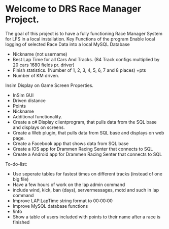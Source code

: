  # Welcome to DRS Race Manager Project.
 The goal of this project is to have a fully functioning Race Manager System for LFS in a local installation.
 Key Functions of the program
 Enable local logging of selected Race Data into a local MySQL Database
 - Nickname (not username)
 - Best Lap Time for all Cars And Tracks. (84 Track configs multiplied by 20 cars 1680 fields pr. driver)
 - Finish statistics. (Number of 1, 2, 3, 4, 5, 6, 7 and 8 places) +pts
 - Number of KM driven.

Insim Display on Game Screen Properties.
 - InSim GUI
 - Driven distance
 - Points
 - Nickname
 - Additional functionality.
 - Create a c# Display clientprogram, that pulls data from the SQL base and displays on screens.
 - Create a Web plugin, that pulls data from SQL base and displays on web page.
 - Create a Facebook app that shows data from SQL base
 - Create a IOS app for Drammen Racing Senter that connects to SQL
 - Create a Android app for Drammen Racing Senter that connects to SQL

To-do-list:
 - Use seperate tables for fastest times on different tracks (instead of one big file)
 - Have a few hours of work on the !ap admin command
 - include wind, kick, ban (days), servermessages, motd and such in !ap command
 - Improve LAP.LapTime string format to 00:00:00
 - Improve MySQL database functions
 - !info
 - Show a table of users included with points to their name after a race is finished
